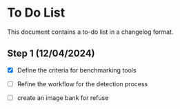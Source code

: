 # To Do List

This document contains a to-do list in a changelog format.

## Step 1 (12/04/2024)

- [X] Define the criteria for benchmarking tools
- [ ] Refine the workflow for the detection process
- [ ] create an image bank for refuse

